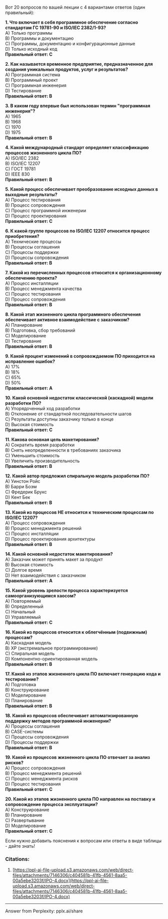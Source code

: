 Вот 20 вопросов по вашей лекции с 4 вариантами ответов (один правильный):

**1. Что включает в себя программное обеспечение согласно стандартам ГС 19781-90 и ISO/IEC 2382/1-93?**  
A) Только программы  
B) Программы и документацию  
C) Программы, документацию и конфигурационные данные  
D) Только исходный код  
**Правильный ответ: C**

**2. Как называется временное предприятие, предназначенное для создания уникальных продуктов, услуг и результатов?**  
A) Программная система  
B) Программный проект  
C) Программная инженерия  
D) Тестирование  
**Правильный ответ: B**

**3. В каком году впервые был использован термин "программная инженерия"?**  
A) 1965  
B) 1968  
C) 1970  
D) 1975  
**Правильный ответ: B**

**4. Какой международный стандарт определяет классификацию процессов жизненного цикла ПО?**  
A) ISO/IEC 2382  
B) ISO/IEC 12207  
C) ГОСТ 19781  
D) IEEE 830  
**Правильный ответ: B**

**5. Какой процесс обеспечивает преобразование исходных данных в выходные результаты?**  
A) Процесс тестирования  
B) Процесс сопровождения  
C) Процесс программной инженерии  
D) Процесс проектирования  
**Правильный ответ: C**

**6. К какой группе процессов по ISO/IEC 12207 относится процесс приобретения?**  
A) Технические процессы  
B) Процессы соглашения  
C) Процессы поддержки  
D) Процессы сопровождения  
**Правильный ответ: B**

**7. Какой из перечисленных процессов относится к организационному обеспечению проекта?**  
A) Процесс инсталляции  
B) Процесс менеджмента качества  
C) Процесс тестирования  
D) Процесс сопровождения  
**Правильный ответ: B**

**8. Какой этап жизненного цикла программного обеспечения обеспечивает активное взаимодействие с заказчиком?**  
A) Планирование  
B) Подготовка, сбор требований  
C) Моделирование  
D) Тестирование  
**Правильный ответ: B**

**9. Какой процент изменений в сопровождаемом ПО приходится на исправление ошибок?**  
A) 17%  
B) 18%  
C) 65%  
D) 50%  
**Правильный ответ: A**

**10. Какой основной недостаток классической (каскадной) модели разработки ПО?**  
A) Упорядоченный ход разработки  
B) Отклонение от стандартной последовательности шагов  
C) Результаты доступны заказчику только в конце  
D) Высокая стоимость  
**Правильный ответ: C**

**11. Какова основная цель макетирования?**  
A) Сократить время разработки  
B) Снять неопределенности в требованиях заказчика  
C) Уменьшить стоимость  
D) Увеличить производительность  
**Правильный ответ: B**

**12. Какой автор предложил спиральную модель разработки ПО?**  
A) Уинстон Ройс  
B) Барри Боэм  
C) Фредерик Брукс  
D) Кент Бек  
**Правильный ответ: B**

**13. Какой из процессов НЕ относится к техническим процессам по ISO/IEC 12207?**  
A) Процесс сопровождения  
B) Процесс менеджмента решений  
C) Процесс инсталляции  
D) Процесс проектирования архитектуры  
**Правильный ответ: B**

**14. Какой основной недостаток макетирования?**  
A) Заказчик может принять макет за продукт  
B) Высокая стоимость  
C) Долгое время  
D) Нет взаимодействия с заказчиком  
**Правильный ответ: A**

**15. Какой уровень зрелости процесса характеризуется самоорганизующимся хаосом?**  
A) Повторяемый  
B) Определенный  
C) Начальный  
D) Управляемый  
**Правильный ответ: C**

**16. Какой из процессов относится к облегчённым (подвижным) процессам?**  
A) Каскадная модель  
B) XP (экстремальное программирование)  
C) Спиральная модель  
D) Компонентно-ориентированная модель  
**Правильный ответ: B**

**17. Какой из этапов жизненного цикла ПО включает генерацию кода и тестирование?**  
A) Подготовка  
B) Конструирование  
C) Моделирование  
D) Планирование  
**Правильный ответ: B**

**18. Какой из процессов обеспечивает автоматизированную поддержку методов программной инженерии?**  
A) Процессы соглашения  
B) CASE-системы  
C) Процессы сопровождения  
D) Процессы поддержки  
**Правильный ответ: B**

**19. Какой из процессов жизненного цикла ПО отвечает за анализ рисков?**  
A) Процесс сопровождения  
B) Процесс менеджмента решений  
C) Процесс менеджмента рисков  
D) Процесс тестирования  
**Правильный ответ: C**

**20. Какой из этапов жизненного цикла ПО направлен на поставку и сопровождение процесса эксплуатации?**  
A) Конструирование  
B) Планирование  
C) Развертывание  
D) Моделирование  
**Правильный ответ: C**

Если нужно добавить пояснения к вопросам или ответы в виде таблицы - дайте знать!

### Citations:

1. [https://ppl-ai-file-upload.s3.amazonaws.com/web/direct-files/attachments/7146306/c404581b-41fb-4561-8aa5-00a5ebe3203f/IPO-4.docx](https://ppl-ai-file-upload.s3.amazonaws.com/web/direct-files/attachments/7146306/c404581b-41fb-4561-8aa5-00a5ebe3203f/IPO-4.docx)

---

Answer from Perplexity: pplx.ai/share